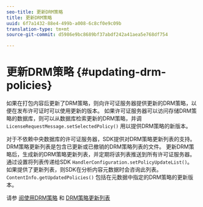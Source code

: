 ```yaml
---
seo-title: 更新DRM策略
title: 更新DRM策略
uuid: 6f7a1432-88e4-499b-a008-6c8cf0e9c09b
translation-type: tm+mt
source-git-commit: d5986e9bc8689bf37abdf242a41aea5e768df754

---
```



# 更新DRM策略 {#updating-drm-policies}

如果在打包内容后更新了DRM策略，则向许可证服务器提供更新的DRM策略，以便在发布许可证时可以使用更新的版本。 如果许可证服务器可以访问存储DRM策略的数据库，则可以从数据库检索更新的DRM策略，并调 `LicenseRequestMessage.setSelectedPolicy()` 用以提供DRM策略的新版本。

对于不依赖中央数据库的许可证服务器，SDK提供对DRM策略更新列表的支持。 DRM策略更新列表是包含已更新或已撤销的DRM策略列表的文件。 更新DRM策略后，生成新的DRM策略更新列表，并定期将该列表推送到所有许可证服务器。 通过设置将列表传递给SDK `HandlerConfiguration.setPolicyUpdateList()`。 如果提供了更新列表，则SDK在分析内容元数据时会咨询此列表。 `ContentInfo.getUpdatedPolicies()` 包括在元数据中指定的DRM策略的更新版本。

请参 [阅使用DRM策略](../../../protecting-content/working-policies-overview/working-with-policies.md) 和 [DRM策略更新列表](../../../protecting-content/working-policies-overview/policy-update-lists/working-with-policy-update-lists.md)